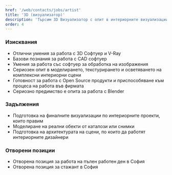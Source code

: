 ```yaml
---
href: '/web/contacts/jobs/artist'
title: '3D (визуализатор)'
description: 'Търсим 3D Визуализатор с опит в интериорните визуализации и усет за постигането на резултат трудно различими от реалността. От наша страна предлагаме място на което ще можете да се развивате и да работите с едни от най-добрите професионалисти в областта, както и техническо осигуряване без аналог в индустрията. За да кандидатствате за позицията е задължително да ни изпратите портфолио с интериорни визуализации.'
order: 4
---
```

### Изисквания
* Отлични умения за работа с 3D Софтуер и V-Ray
* Базови познания за работа с CAD софтуер
* Умения за работа със софтуер за обработка на изображения
* Сериозен опит в моделирането, текстурирането и осветяването на комплексни интериорни сцени
* Готовност за работа с Open Source продукти и приспособяване към процеса на работа във фирмата
* Сериозно предимство е опита за работа с Blender

### Задължения
* Подготовка на финалните визуализации по интериорните проекти, които правим
* Моделиране на реални обекти от каталози или снимки
* Подготовка на архитектурата на сцени, по които да работят интериорните дизайнери

### Отворени позиции
* Отворена позиция за работа на пълен работен ден в София
* Отворена позиция за стажант в София

